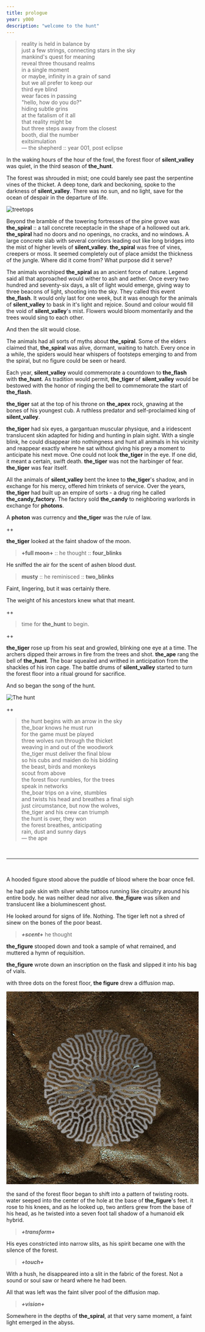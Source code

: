 ```yaml
---
title: prologue
year: y000
description: "welcome to the hunt"
---
```


> reality is held in balance by \
> just a few strings, connecting stars in the sky \
> mankind's quest for meaning \
> reveal three thousand realms \
> in a single moment \
> or maybe, infinity in a grain of sand \
> but we all prefer to keep our \
> third eye blind \
> wear faces in passing \
> "hello, how do you do?" \
> hiding subtle grins \
> at the fatalism of it all \
> that reality might be \
> but three steps away from the closest \
> booth, dial the number \
> exitsimulation \
> — the shepherd :: year 001, post eclipse



In the waking hours of the hour of the fowl, the forest floor of **silent_valley** was quiet, in the third season of **the_hunt**. 

The forest was shrouded in mist; one could barely see past the serpentine vines of the thicket. A deep tone, dark and beckoning, spoke to the darkness of **silent_valley**. There was no sun, and no light, save for the ocean of despair in the departure of life.


![treetops](./treetops.png)



Beyond the bramble of the towering fortresses of the pine grove was **the_spiral** :: a tall concrete receptacle in the shape of a hollowed out ark. **the_spiral** had no doors and no openings, no cracks, and no windows. A large concrete slab with several corridors leading out like long bridges into the mist of higher levels of **silent_valley**. **the_spiral** was free of vines, creepers or moss. It seemed completely out of place amidst the thickness of the jungle. Where did it come from? What purpose did it serve?

The animals worshiped **the_spiral** as an ancient force of nature. Legend said all that approached would wither to ash and aether. Once every two hundred and seventy-six days, a slit of light would emerge, giving way to three beacons of light, shooting into the sky. They called this event **the_flash**. It would only last for one week, but it was enough for the animals of **silent_valley** to bask in it's light and rejoice. Sound and colour would fill the void of **silent_valley**'s mist. Flowers would bloom momentarily and the trees would sing to each other.


And then the slit would close. 


The animals had all sorts of myths about **the_spiral**. Some of the elders claimed that, **the_spiral** was alive, dormant, waiting to hatch. Every once in a while, the spiders would hear whispers of footsteps emerging to and from the spiral, but no figure could be seen or heard.

Each year, **silent_valley** would commemorate a countdown to **the_flash** with **the_hunt**. As tradition would permit, **the_tiger** of **silent_valley** would be bestowed with the honor of ringing the bell to commemorate the start of **the_flash**. 

****the_tiger**** sat at the top of his throne on **the_apex** rock, gnawing at the bones of his youngest cub. A ruthless predator and self-proclaimed king of **silent_valley**. 

**the_tiger** had six eyes, a gargantuan muscular physique, and a iridescent translucent skin adapted for hiding and hunting in plain sight. With a single blink, he could disappear into nothingness and hunt all animals in his vicinity and reappear exactly where he sat without giving his prey a moment to anticipate his next move. One could not look **the_tiger** in the eye. If one did, it meant a certain, swift death. **the_tiger** was not the harbinger of fear. **the_tiger** was fear itself.



All the animals of **silent_valley** bent the knee to **the_tiger**'s shadow, and in exchange for his mercy, offered him trinkets of service. Over the years, **the_tiger** had built up an empire of sorts - a drug ring he called **the_candy_factory**. The factory sold **the_candy** to neighboring warlords in exchange for **photons**. 

A **photon** was currency and **the_tiger** was the rule of law.

++

**the_tiger** looked at the faint shadow of the moon.

> **+full moon+** :: he thought :: **four_blinks**

He sniffed the air for the scent of ashen blood dust. 

> **musty** :: he reminisced ::  **two_blinks**

Faint, lingering, but it was certainly there. 

The weight of his ancestors knew what that meant.

++

> time for **the_hunt** to begin.

++

**the_tiger** rose up from his seat and growled, blinking one eye at a time. The archers dipped their arrows in fire from the trees and shot. **the_ape** rang the bell of **the_hunt**. The boar squealed and writhed in anticipation from the shackles of his iron cage. The battle drums of **silent_valley** started to turn the forest floor into a ritual ground for sacrifice. 

And so began the song of the hunt.

![The hunt](./the-hunt.png)

++

> the hunt begins with an arrow in the sky \
> the_boar knows he must run \
> for the game must be played \
> three wolves run through the thicket \
> weaving in and out of the woodwork \
> the_tiger must deliver the final blow \
> so his cubs and maiden do his bidding \
> the beast, birds and monkeys \
> scout from above \
> the forest floor rumbles, for the trees \
> speak in networks \
> the_boar trips on a vine, stumbles \
> and twists his head and breathes a final sigh \
> just circumstance, but now the wolves, \
> the_tiger and his crew can triumph \
> the hunt is over, they won \
> the forest breathes, anticipating \
> rain, dust and sunny days \
> — the ape

&nbsp;


---

&nbsp;



A hooded figure stood above the puddle of blood where the boar once fell. 

he had pale skin with silver white tattoos running like circuitry around his entire body. he was neither dead nor alive. **the_figure** was silken and translucent like a bioluminescent ghost. 

He looked around for signs of life. Nothing. The tiger left not a shred of sinew on the bones of the poor beast. 

>  ***+scent+*** he thought

**the_figure** stooped down and took a sample of what remained, and muttered a hymn of requisition.

**the_figure** wrote down an inscription on the flask and slipped it into his bag of vials. 

with three dots on the forest floor, **the figure** drew a diffusion map. 

![diffusion](./diffusion.png)

the sand of the forest floor began to shift into a pattern of twisting roots. water seeped into the center of the hole at the base of **the_figure**'s feet. it rose to his knees, and as he looked up, two antlers grew from the base of his head, as he twisted into a seven foot tall shadow of a humanoid elk hybrid.

> ***+transform+***

His eyes constricted into narrow slits, as his spirit became one with the silence of the forest.

> ***+touch+***

With a hush, he disappeared into a slit in the fabric of the forest. Not a sound or soul saw or heard where he had been.

All that was left was the faint silver pool of the diffusion map.

> ***+vision+***

Somewhere in the depths of **the_spiral**, at that very same moment, a faint light emerged in the abyss.
